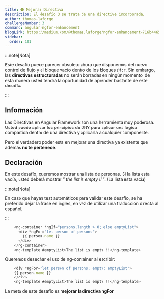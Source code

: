 ```yaml
---
title: 🟠 Mejorar Directiva
description: El desafío 3 se trata de una directive incorporada.
author: thomas-laforge
challengeNumber: 3
command: angular-ngfor-enhancement
blogLink: https://medium.com/@thomas.laforge/ngfor-enhancement-716b44656a6c
sidebar:
  order: 101
---
```


:::note[Nota]

Este desafío puede parecer obsoleto ahora que disponemos del nuevo control de flujo y el bloque vacío dentro de los bloques `@for`. Sin embargo, las **directivas estructuradas** no serán borradas en ningún momento, de esta manera usted tendrá la oportunidad de aprender bastante de este desafío.

:::

## Información

Las Directivas en Angular Framework son una herramienta muy poderosa. Usted puede aplicar los principios de DRY para aplicar una lógica compartida dentro de una directiva y aplicarla a cualquier componente.

Pero el verdadero poder esta en mejorar una directiva ya existente que además **no te pertenece**.

## Declaración

En este desafío, queremos mostrar una lista de personas. Si la lista esta vacía, usted deberá mostrar _" the list is empty !! "_. (La lista esta vacía)

:::note[Nota]

En caso que hayan test automáticos para validar este desafío, se ha preferido dejar la frase en ingles, en vez de utilizar una traducción directa al español.

:::

```typescript
    <ng-container *ngIf="persons.length > 0; else emptyList">
      <div *ngFor="let person of persons">
        {{ person.name }}
      </div>
    </ng-container>
    <ng-template #emptyList>The list is empty !!</ng-template>
```

Queremos desechar el uso de ng-container al escribir:

```typescript
    <div *ngFor="let person of persons; empty: emptyList">
    {{ person.name }}
    </div>
    <ng-template #emptyList>The list is empty !!</ng-template>
```

La meta de este desafío es **mejorar la directiva ngFor**
